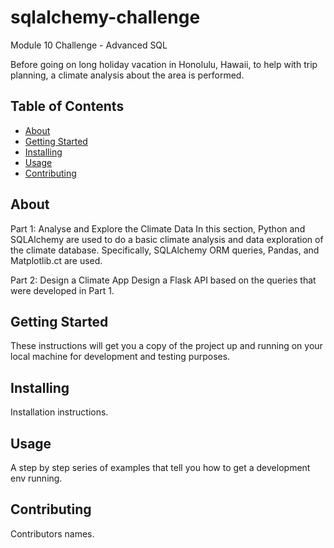 # sqlalchemy-challenge
Module 10 Challenge - Advanced SQL

Before going on long holiday vacation in Honolulu, Hawaii, to help with trip planning, a climate analysis about the area is performed. 

## Table of Contents

- [About](#about)
- [Getting Started](#getting_started)
- [Installing](#installing)
- [Usage](#usage)
- [Contributing](#contributing)

## About
Part 1: Analyse and Explore the Climate Data
In this section, Python and SQLAlchemy are used to do a basic climate analysis and data exploration of the climate database. Specifically, SQLAlchemy ORM queries, Pandas, and Matplotlib.ct are used.

Part 2: Design a Climate App
Design a Flask API based on the queries that were developed in Part 1. 

## Getting Started
These instructions will get you a copy of the project up and running on your local machine for development and testing purposes.

## Installing
Installation instructions.

## Usage
A step by step series of examples that tell you how to get a development env running.

## Contributing
Contributors names.

